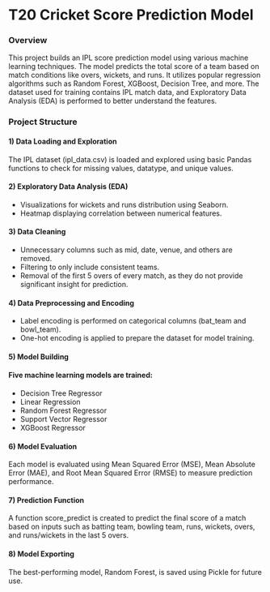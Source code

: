 # T20 Cricket Score Prediction Model

### Overview

This project builds an IPL score prediction model using various machine learning techniques. The model predicts the total score of a team based on match conditions like overs, wickets, and runs. It utilizes popular regression algorithms such as Random Forest, XGBoost, Decision Tree, and more. The dataset used for training contains IPL match data, and Exploratory Data Analysis (EDA) is performed to better understand the features.

### Project Structure

#### 1) Data Loading and Exploration

   The IPL dataset (ipl_data.csv) is loaded and explored using basic Pandas functions to check for missing values, datatype, and unique values.

#### 2) Exploratory Data Analysis (EDA)

 - Visualizations for wickets and runs distribution using Seaborn.
 - Heatmap displaying correlation between numerical features.

#### 3) Data Cleaning

- Unnecessary columns such as mid, date, venue, and others are removed.
- Filtering to only include consistent teams.
- Removal of the first 5 overs of every match, as they do not provide significant insight for prediction.

#### 4) Data Preprocessing and Encoding

- Label encoding is performed on categorical columns (bat_team and bowl_team).
- One-hot encoding is applied to prepare the dataset for model training.

#### 5) Model Building

#### Five machine learning models are trained:
- Decision Tree Regressor
- Linear Regression
- Random Forest Regressor
- Support Vector Regressor
- XGBoost Regressor

#### 6) Model Evaluation

  Each model is evaluated using Mean Squared Error (MSE), Mean Absolute Error (MAE), and Root Mean Squared Error (RMSE) to measure prediction performance.

#### 7) Prediction Function

  A function score_predict is created to predict the final score of a match based on inputs such as batting team, bowling team, runs, wickets, overs, and runs/wickets in the last 5 overs.

#### 8) Model Exporting

  The best-performing model, Random Forest, is saved using Pickle for future use.

